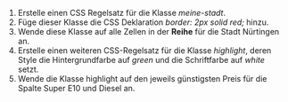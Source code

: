 1.  Erstelle einen CSS Regelsatz für die Klasse _meine-stadt_.
2.  Füge dieser Klasse die CSS Deklaration _border: 2px solid red;_ hinzu.
3.  Wende diese Klasse auf alle Zellen in der **Reihe** für die Stadt Nürtingen an.
4.  Erstelle einen weiteren CSS-Regelsatz für die Klasse _highlight_, deren Style die Hintergrundfarbe auf _green_ und die Schriftfarbe auf _white_ setzt.
5.  Wende die Klasse highlight auf den jeweils günstigsten Preis für die Spalte Super E10 und Diesel an.
